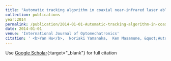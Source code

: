 ```yaml
---
title: "Automatic tracking algorithm in coaxial near-infrared laser ablation endoscope for fetus surgery"
collection: publications
year:2014
permalink: /publication/2014-01-01-Automatic-tracking-algorithm-in-coaxial-near-infrared-laser-ablation-endoscope-for-fetus-surgery
date: 2014-01-01
venue: 'International Journal of Optomechatronics'
citation: ' <b>Yan Hu</b>,  Noriaki Yamanaka,  Ken Masamune, &quot;Automatic tracking algorithm in coaxial near-infrared laser ablation endoscope for fetus surgery.&quot; International Journal of Optomechatronics, 2014.'
---
```

Use [Google Scholar](https://scholar.google.com/scholar?q=Automatic+tracking+algorithm+in+coaxial+near+infrared+laser+ablation+endoscope+for+fetus+surgery){:target="_blank"} for full citation